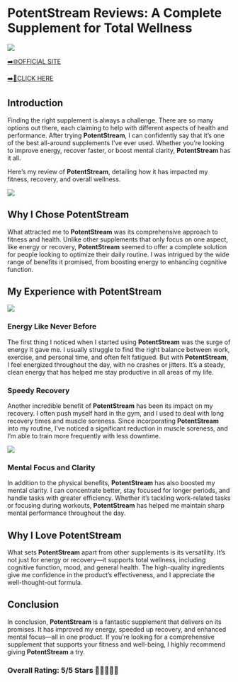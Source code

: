 # **PotentStream Reviews**: A Complete Supplement for Total Wellness

[![](https://static.vecteezy.com/system/resources/thumbnails/019/896/014/small/buy-now-gradient-button-with-cart-symbol-buy-now-illustration-png.png)](https://edetoop.top/lander/sugarpreland-1/potentstream.html) 

[➡️🌐OFFICIAL SITE](https://edetoop.top/lander/sugarpreland-1/potentstream.html) 

[➡️🔗CLICK HERE](https://edetoop.top/lander/sugarpreland-1/potentstream.html) 


## Introduction

Finding the right supplement is always a challenge. There are so many options out there, each claiming to help with different aspects of health and performance. After trying **PotentStream**, I can confidently say that it’s one of the best all-around supplements I’ve ever used. Whether you’re looking to improve energy, recover faster, or boost mental clarity, **PotentStream** has it all.

Here’s my review of **PotentStream**, detailing how it has impacted my fitness, recovery, and overall wellness.

[![](https://wallpapers.com/images/hd/red-order-now-button-udg4jcj4arvn8b0n-2.png)](https://edetoop.top/lander/sugarpreland-1/potentstream.html)  

## Why I Chose **PotentStream**

What attracted me to **PotentStream** was its comprehensive approach to fitness and health. Unlike other supplements that only focus on one aspect, like energy or recovery, **PotentStream** seemed to offer a complete solution for people looking to optimize their daily routine. I was intrigued by the wide range of benefits it promised, from boosting energy to enhancing cognitive function.

## My Experience with **PotentStream**

[![](https://static.vecteezy.com/system/resources/thumbnails/019/896/014/small/buy-now-gradient-button-with-cart-symbol-buy-now-illustration-png.png)](https://edetoop.top/lander/sugarpreland-1/potentstream.html)

### Energy Like Never Before

The first thing I noticed when I started using **PotentStream** was the surge of energy it gave me. I usually struggle to find the right balance between work, exercise, and personal time, and often felt fatigued. But with **PotentStream**, I feel energized throughout the day, with no crashes or jitters. It’s a steady, clean energy that has helped me stay productive in all areas of my life.

### Speedy Recovery

Another incredible benefit of **PotentStream** has been its impact on my recovery. I often push myself hard in the gym, and I used to deal with long recovery times and muscle soreness. Since incorporating **PotentStream** into my routine, I’ve noticed a significant reduction in muscle soreness, and I’m able to train more frequently with less downtime.

[![](https://wallpapers.com/images/hd/red-order-now-button-udg4jcj4arvn8b0n-2.png)](https://edetoop.top/lander/sugarpreland-1/potentstream.html)  

### Mental Focus and Clarity

In addition to the physical benefits, **PotentStream** has also boosted my mental clarity. I can concentrate better, stay focused for longer periods, and handle tasks with greater efficiency. Whether it’s tackling work-related tasks or focusing during workouts, **PotentStream** has helped me maintain sharp mental performance throughout the day.

## Why I Love **PotentStream**

What sets **PotentStream** apart from other supplements is its versatility. It’s not just for energy or recovery—it supports total wellness, including cognitive function, mood, and general health. The high-quality ingredients give me confidence in the product’s effectiveness, and I appreciate the well-thought-out formula.

## Conclusion

In conclusion, **PotentStream** is a fantastic supplement that delivers on its promises. It has improved my energy, speeded up recovery, and enhanced mental focus—all in one product. If you’re looking for a comprehensive supplement that supports your fitness and well-being, I highly recommend giving **PotentStream** a try.

### Overall Rating: 5/5 Stars 🌟🌟🌟🌟🌟
